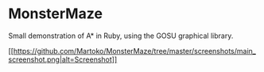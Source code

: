 # MonsterMaze
Small demonstration of A* in Ruby, using the GOSU graphical library.

[[https://github.com/Martoko/MonsterMaze/tree/master/screenshots/main_screenshot.png|alt=Screenshot]]
